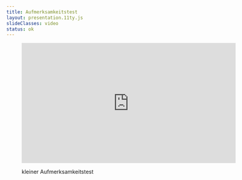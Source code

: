 ```yaml
---
title: Aufmerksamkeitstest
layout: presentation.11ty.js
slideClasses: video
status: ok
---
```


<section class="video">

  <figure>
    <iframe width="560" height="315" src="https://www.youtube.com/embed/flxmavrgMAo" title="YouTube video player" frameborder="0" allow="accelerometer; autoplay; clipboard-write; encrypted-media; gyroscope; picture-in-picture" allowfullscreen></iframe>
    <figcaption class="bu">
      <p>kleiner Aufmerksamkeitstest</p>
    </figcaption>
  </figure>
</section>
